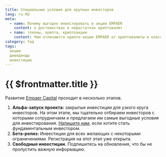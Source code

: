```yaml
---
title: Специальные условия для крупных инвесторов
lang: ru-RU
meta:
  - name: Почему выгодно инвестировать в акции EMPAER 
    content: о достоинствах и недостатках криптовалют
  - name: токены, крипта, криптоакции
    content: Чем отличаются крипто-акции EMPAER от криптовалюты и классических акций?
category: faq
tags: 
  акции
  дивиденды
  инвестиции
---
```



# {{ $frontmatter.title }} <Badge text="?" type="warning"/>

Развитие [Empaer Capital](https://empaer.capital/) проходит в несколько этапов.

1. **Альфа-запуск проекта:** закрытые инвестиции для узкого круга инвесторов.
    На этом этапе, мы тщательно отбираем инвесторов с которыми сотрудничаем и предлагаем им самые выгодные условия для инвестирования. [Напишите нам](mailto:team@empaer.capital), если хотите стать фундаментальным инвестором.
2. **Бета-релиз:** Инвестиции для всех желающих с некоторыми ограничениями. Регистрация на этот этап уже открыта.
3. **Свободные инвестиции.** Подпишитесь на обновления, что бы не пропустить важную информацию.
